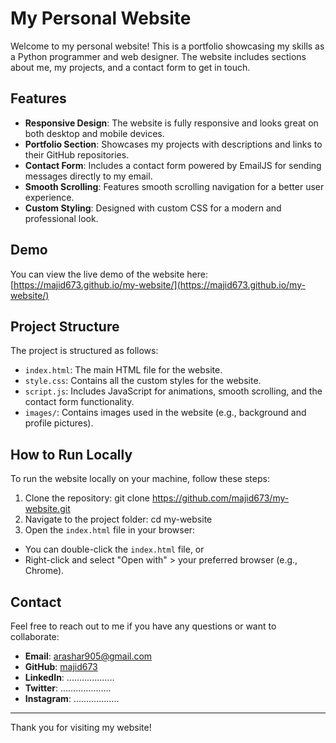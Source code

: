 # My Personal Website

Welcome to my personal website! This is a portfolio showcasing my skills as a Python programmer and web designer. The website includes sections about me, my projects, and a contact form to get in touch.

## Features

- **Responsive Design**: The website is fully responsive and looks great on both desktop and mobile devices.
- **Portfolio Section**: Showcases my projects with descriptions and links to their GitHub repositories.
- **Contact Form**: Includes a contact form powered by EmailJS for sending messages directly to my email.
- **Smooth Scrolling**: Features smooth scrolling navigation for a better user experience.
- **Custom Styling**: Designed with custom CSS for a modern and professional look.

## Demo

You can view the live demo of the website here:  
[https://majid673.github.io/my-website/](https://majid673.github.io/my-website/)

## Project Structure

The project is structured as follows:

- `index.html`: The main HTML file for the website.
- `style.css`: Contains all the custom styles for the website.
- `script.js`: Includes JavaScript for animations, smooth scrolling, and the contact form functionality.
- `images/`: Contains images used in the website (e.g., background and profile pictures).

## How to Run Locally

To run the website locally on your machine, follow these steps:

1. Clone the repository:  git clone https://github.com/majid673/my-website.git
2. Navigate to the project folder:  cd my-website
3. Open the `index.html` file in your browser:  
- You can double-click the `index.html` file, or  
- Right-click and select "Open with" > your preferred browser (e.g., Chrome).

## Contact

Feel free to reach out to me if you have any questions or want to collaborate:

- **Email**: [arashar905@gmail.com](mailto:arashar905@gmail.com)
- **GitHub**: [majid673](https://github.com/majid673)
- **LinkedIn**: ...................
- **Twitter**: ....................
- **Instagram**: ..................

---

Thank you for visiting my website! 
